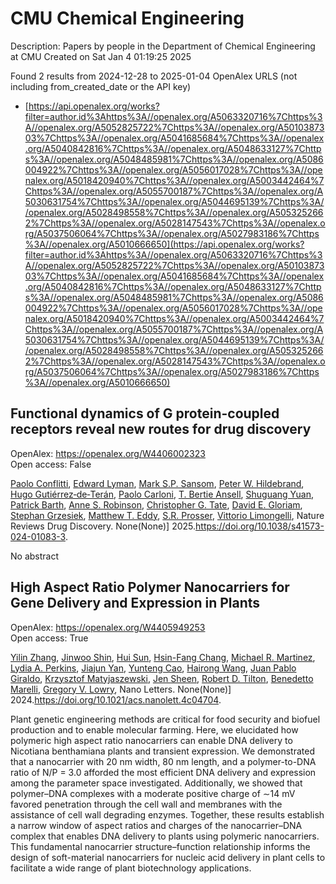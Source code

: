 # CMU Chemical Engineering
Description: Papers by people in the Department of Chemical Engineering at CMU
Created on Sat Jan  4 01:19:25 2025

Found 2 results from 2024-12-28 to 2025-01-04
OpenAlex URLS (not including from_created_date or the API key)
- [https://api.openalex.org/works?filter=author.id%3Ahttps%3A//openalex.org/A5063320716%7Chttps%3A//openalex.org/A5052825722%7Chttps%3A//openalex.org/A5010387303%7Chttps%3A//openalex.org/A5041685684%7Chttps%3A//openalex.org/A5040842816%7Chttps%3A//openalex.org/A5048633127%7Chttps%3A//openalex.org/A5048485981%7Chttps%3A//openalex.org/A5086004922%7Chttps%3A//openalex.org/A5056017028%7Chttps%3A//openalex.org/A5018420940%7Chttps%3A//openalex.org/A5003442464%7Chttps%3A//openalex.org/A5055700187%7Chttps%3A//openalex.org/A5030631754%7Chttps%3A//openalex.org/A5044695139%7Chttps%3A//openalex.org/A5028498558%7Chttps%3A//openalex.org/A5053252662%7Chttps%3A//openalex.org/A5028147543%7Chttps%3A//openalex.org/A5037506064%7Chttps%3A//openalex.org/A5027983186%7Chttps%3A//openalex.org/A5010666650](https://api.openalex.org/works?filter=author.id%3Ahttps%3A//openalex.org/A5063320716%7Chttps%3A//openalex.org/A5052825722%7Chttps%3A//openalex.org/A5010387303%7Chttps%3A//openalex.org/A5041685684%7Chttps%3A//openalex.org/A5040842816%7Chttps%3A//openalex.org/A5048633127%7Chttps%3A//openalex.org/A5048485981%7Chttps%3A//openalex.org/A5086004922%7Chttps%3A//openalex.org/A5056017028%7Chttps%3A//openalex.org/A5018420940%7Chttps%3A//openalex.org/A5003442464%7Chttps%3A//openalex.org/A5055700187%7Chttps%3A//openalex.org/A5030631754%7Chttps%3A//openalex.org/A5044695139%7Chttps%3A//openalex.org/A5028498558%7Chttps%3A//openalex.org/A5053252662%7Chttps%3A//openalex.org/A5028147543%7Chttps%3A//openalex.org/A5037506064%7Chttps%3A//openalex.org/A5027983186%7Chttps%3A//openalex.org/A5010666650)

## Functional dynamics of G protein-coupled receptors reveal new routes for drug discovery   

OpenAlex: https://openalex.org/W4406002323    
Open access: False
    
[Paolo Conflitti](https://openalex.org/A5051016065), [Edward Lyman](https://openalex.org/A5049584163), [Mark S.P. Sansom](https://openalex.org/A5041718990), [Peter W. Hildebrand](https://openalex.org/A5070831090), [Hugo Gutiérrez‐de‐Terán](https://openalex.org/A5005325174), [Paolo Carloni](https://openalex.org/A5043471682), [T. Bertie Ansell](https://openalex.org/A5032644017), [Shuguang Yuan](https://openalex.org/A5022513985), [Patrick Barth](https://openalex.org/A5023385915), [Anne S. Robinson](https://openalex.org/A5053252662), [Christopher G. Tate](https://openalex.org/A5087200267), [David E. Gloriam](https://openalex.org/A5008546272), [Stephan Grzesiek](https://openalex.org/A5079674718), [Matthew T. Eddy](https://openalex.org/A5003615572), [S.R. Prosser](https://openalex.org/A5027730134), [Vittorio Limongelli](https://openalex.org/A5026034661), Nature Reviews Drug Discovery. None(None)] 2025.https://doi.org/10.1038/s41573-024-01083-3.
    
No abstract    

    

## High Aspect Ratio Polymer Nanocarriers for Gene Delivery and Expression in Plants   

OpenAlex: https://openalex.org/W4405949253    
Open access: True
    
[Yilin Zhang](https://openalex.org/A5003227478), [Jinwoo Shin](https://openalex.org/A5004339755), [Hui Sun](https://openalex.org/A5013077646), [Hsin-Fang Chang](https://openalex.org/A5103411883), [Michael R. Martinez](https://openalex.org/A5072254194), [Lydia A. Perkins](https://openalex.org/A5015265162), [Jiajun Yan](https://openalex.org/A5036540317), [Yunteng Cao](https://openalex.org/A5014149658), [Hairong Wang](https://openalex.org/A5002271581), [Juan Pablo Giraldo](https://openalex.org/A5044429649), [Krzysztof Matyjaszewski](https://openalex.org/A5056539244), [Jen Sheen](https://openalex.org/A5040590746), [Robert D. Tilton](https://openalex.org/A5037506064), [Benedetto Marelli](https://openalex.org/A5014034749), [Gregory V. Lowry](https://openalex.org/A5009184611), Nano Letters. None(None)] 2024.https://doi.org/10.1021/acs.nanolett.4c04704.
    
Plant genetic engineering methods are critical for food security and biofuel production and to enable molecular farming. Here, we elucidated how polymeric high aspect ratio nanocarriers can enable DNA delivery to Nicotiana benthamiana plants and transient expression. We demonstrated that a nanocarrier with 20 nm width, 80 nm length, and a polymer-to-DNA ratio of N/P = 3.0 afforded the most efficient DNA delivery and expression among the parameter space investigated. Additionally, we showed that polymer–DNA complexes with a moderate positive charge of ∼14 mV favored penetration through the cell wall and membranes with the assistance of cell wall degrading enzymes. Together, these results establish a narrow window of aspect ratios and charges of the nanocarrier–DNA complex that enables DNA delivery to plants using polymeric nanocarriers. This fundamental nanocarrier structure–function relationship informs the design of soft-material nanocarriers for nucleic acid delivery in plant cells to facilitate a wide range of plant biotechnology applications.    

    
